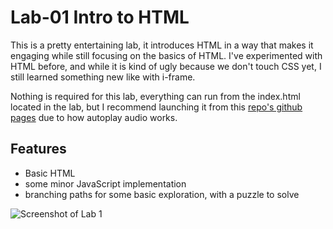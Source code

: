 # Lab-01 Intro to HTML
This is a pretty entertaining lab, it introduces HTML in a way that makes it engaging while still focusing on the basics of HTML. I've experimented with HTML before, and while it is kind of ugly because we don't touch CSS yet, I still learned something new like with i-frame.

Nothing is required for this lab, everything can run from the index.html located in the lab, but I recommend launching it from this [repo's github pages](https://kurolunaa.github.io/csci4208-portfolio-2025/) due to how autoplay audio works.

## Features
- Basic HTML
- some minor JavaScript implementation
- branching paths for some basic exploration, with a puzzle to solve

![Screenshot of Lab 1](image.png)